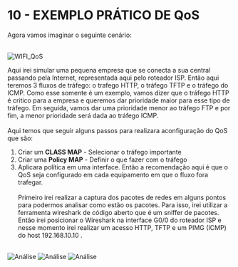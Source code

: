 # 10 - EXEMPLO PRÁTICO DE QoS

Agora vamos imaginar o seguinte cenário: <br></br>

![WIFI_QoS](Imagens/01-cenario.png)

Aqui irei simular uma pequena empresa que se conecta a sua central passando pela Internet, representada aqui pelo roteador ISP. Então aqui teremos 3 fluxos de tráfego: o trafego HTTP, o tráfego TFTP e o tráfego do ICMP. Como esse somente é um exemplo, vamos dizer que o tráfego HTTP é critico para a empresa e queremos dar prioridade maior para esse tipo de tráfego. Em seguida, vamos dar uma prioridade menor ao tráfego FTP e por fim, a menor prioridade será dada ao tráfego ICMP. <br></br>
Aqui temos que seguir alguns passos para realizara aconfiguração do QoS que são:
1. Criar um **CLASS MAP** - Selecionar o tráfego importante
2. Criar uma **Policy MAP** - Definir o que fazer com o tráfego
3. Aplicara política em uma interface.
Então a recomendação aqui é que o QoS seja configurado em cada equipamento em que o fluxo fora trafegar. <br></br>
Primeiro irei realizar a captura dos pacotes de redes em alguns pontos para podermos analisar como estão os pacotes. Para isso, irei utilizar a ferramenta wireshark de código aberto que é um sniffer de pacotes. Então irei posicionar o Wireshark na interface G0/0 do roteador ISP e nesse momento irei realizar um acesso HTTP, TFTP e um PIMG (ICMP) do host 192.168.10.10 . <br></br>

![Análise](Imagens/wireshark/01-Sem_QoS_ICMP.png)
![Análise](Imagens/wireshark/02-Sem_QoS_HTTP.png)
![Análise](Imagens/wireshark/03-Sem_QoS_TFTP.png)
